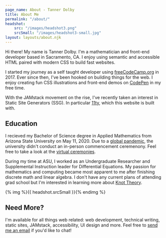 ```yaml
---
page_name: About - Tanner Dolby
title: About Me
permalink: "/about/"
headshot: 
    src: "/images/headshot3.png"
    srcSmall: "/images/headshot3-small.jpg"
layout: layouts/about.njk
---
```


Hi there! My name is Tanner Dolby. I'm a mathematician and front-end developer based in Sacramento, CA. I enjoy using semantic and accessible HTML paired with modern CSS to build fast websites.

I started my journey as a self taught developer using [freeCodeCamp.org](https://freecodecamp.org) in 2017. Ever since then, I've been hooked on building things for the web. I enjoy creating fun CSS illustrations and front-end demos on [CodePen](https://codepen.io/tannerdolby) in my free time. 

With the JAMstack movement on the rise, I've recently taken an interest in Static Site Generators (SSG). In particular [11ty](https://11ty.dev), which this website is built with.

## Education
I recieved my Bachelor of Science degree in Applied Mathematics from Arizona State University on May 11, 2020. Due to a [global pandemic](https://www.cdc.gov/coronavirus/2019-ncov/index.html), the university didn't conduct an in-person commencement ceremenony. Feel free to take a look at the [virtual ceremonies](https://vgradasu.z4.web.core.windows.net/asu/III/#811351). 

During my time at ASU, I worked as an Undergraduate Researcher and Supplemental Instruction leader for Differential Equations. My passion for mathematics and computing became most apparent to me after finishing discrete math and linear algebra. I don't have any current plans of attending grad school but I'm interested in learning more about [Knot Theory](https://en.wikipedia.org/wiki/Knot_(mathematics)).

{% img %}{{ headshot.srcSmall }}{% endimg %}

## Need More?

I'm available for all things web related: web development, technical writing, static sites, JAMstack, accessibility, UI design and more. Feel free to [send me an email](mailto:dolb.tanner@gmail.com) if you'd like to chat!